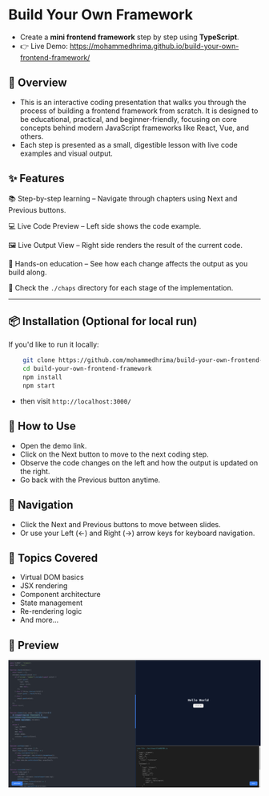 # Build Your Own Framework
+ Create a **mini frontend framework** step by step using **TypeScript**.
+ 👉 Live Demo: https://mohammedhrima.github.io/build-your-own-frontend-framework/

## 🚀 Overview
+ This is an interactive coding presentation that walks you through the process of building a frontend framework from scratch. It is designed to be educational, practical, and beginner-friendly, focusing on core concepts behind modern JavaScript frameworks like React, Vue, and others.
+ Each step is presented as a small, digestible lesson with live code examples and visual output.

## ✨ Features
📚 Step-by-step learning – Navigate through chapters using Next and Previous buttons.

💻 Live Code Preview – Left side shows the code example.

🖼️ Live Output View – Right side renders the result of the current code.

🧠 Hands-on education – See how each change affects the output as you build along.

📁 Check the `./chaps` directory for each stage of the implementation.

---

## 📦 Installation (Optional for local run)
If you'd like to run it locally:

```bash
    git clone https://github.com/mohammedhrima/build-your-own-frontend-framework.git
    cd build-your-own-frontend-framework
    npm install
    npm start
```
+ then visit `http://localhost:3000/`

## 🧭 How to Use
- Open the demo link.
- Click on the Next button to move to the next coding step.
- Observe the code changes on the left and how the output is updated on the right.
- Go back with the Previous button anytime.

## 🧭 Navigation
+ Click the Next and Previous buttons to move between slides.
+ Or use your Left (←) and Right (→) arrow keys for keyboard navigation.

## 📖 Topics Covered
- Virtual DOM basics
- JSX rendering
- Component architecture
- State management
- Re-rendering logic
- And more…

## 📸 Preview
<p align="center">
  <img src="./screenshot.png" alt="Logo" width="800">
</p>
